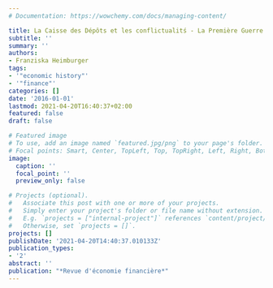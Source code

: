 ```yaml
---
# Documentation: https://wowchemy.com/docs/managing-content/

title: La Caisse des Dépôts et les conflictualitś - La Première Guerre mondiale
subtitle: ''
summary: ''
authors:
- Franziska Heimburger
tags:
- '"economic history"'
- '"finance"'
categories: []
date: '2016-01-01'
lastmod: 2021-04-20T16:40:37+02:00
featured: false
draft: false

# Featured image
# To use, add an image named `featured.jpg/png` to your page's folder.
# Focal points: Smart, Center, TopLeft, Top, TopRight, Left, Right, BottomLeft, Bottom, BottomRight.
image:
  caption: ''
  focal_point: ''
  preview_only: false

# Projects (optional).
#   Associate this post with one or more of your projects.
#   Simply enter your project's folder or file name without extension.
#   E.g. `projects = ["internal-project"]` references `content/project/deep-learning/index.md`.
#   Otherwise, set `projects = []`.
projects: []
publishDate: '2021-04-20T14:40:37.010133Z'
publication_types:
- '2'
abstract: ''
publication: "*Revue d'économie financière*"
---
```

